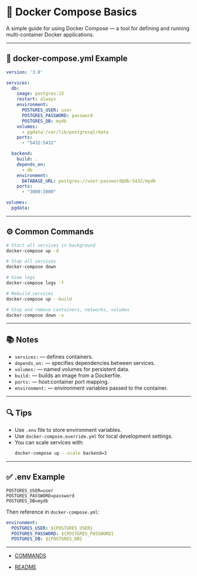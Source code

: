 # 🧩 Docker Compose Basics

A simple guide for using Docker Compose — a tool for defining and running multi-container Docker applications.

---

## 📄 docker-compose.yml Example

```yaml
version: '3.8'

services:
  db:
    image: postgres:15
    restart: always
    environment:
      POSTGRES_USER: user
      POSTGRES_PASSWORD: password
      POSTGRES_DB: mydb
    volumes:
      - pgdata:/var/lib/postgresql/data
    ports:
      - "5432:5432"

  backend:
    build: .
    depends_on:
      - db
    environment:
      DATABASE_URL: postgres://user:password@db:5432/mydb
    ports:
      - "3000:3000"

volumes:
  pgdata:
```

---

## ⚙️ Common Commands

```bash
# Start all services in background
docker-compose up -d

# Stop all services
docker-compose down

# View logs
docker-compose logs -f

# Rebuild services
docker-compose up --build

# Stop and remove containers, networks, volumes
docker-compose down -v
```

---

## 📚 Notes

- `services:` — defines containers.
- `depends_on:` — specifies dependencies between services.
- `volumes:` — named volumes for persistent data.
- `build:` — builds an image from a Dockerfile.
- `ports:` — host:container port mapping.
- `environment:` — environment variables passed to the container.

---

## 🔍 Tips

- Use `.env` file to store environment variables.
- Use `docker-compose.override.yml` for local development settings.
- You can scale services with:
  ```bash
  docker-compose up --scale backend=3
  ```

---

## ✅ .env Example

```
POSTGRES_USER=user
POSTGRES_PASSWORD=password
POSTGRES_DB=mydb
```

Then reference in `docker-compose.yml`:
```yaml
environment:
  POSTGRES_USER: ${POSTGRES_USER}
  POSTGRES_PASSWORD: ${POSTGRES_PASSWORD}
  POSTGRES_DB: ${POSTGRES_DB}
```

---

- [COMMANDS](commands.md)

- [README](../README.md)